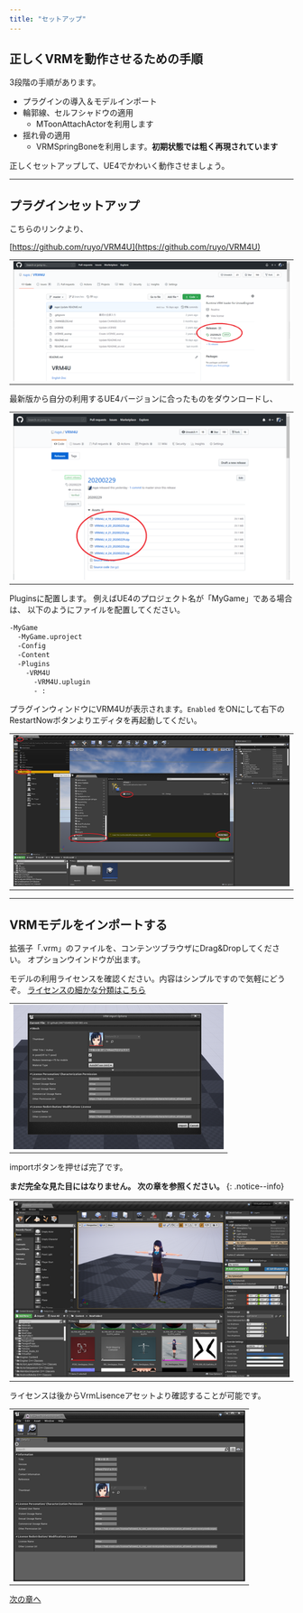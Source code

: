 ```yaml
---
title: "セットアップ"
---
```


## 正しくVRMを動作させるための手順

3段階の手順があります。

- プラグインの導入＆モデルインポート
- 輪郭線、セルフシャドウの適用
  - MToonAttachActorを利用します
- 揺れ骨の適用
  - VRMSpringBoneを利用します。**初期状態では粗く再現されています**

正しくセットアップして、UE4でかわいく動作させましょう。

----
## プラグインセットアップ
こちらのリンクより、

[https://github.com/ruyo/VRM4U](https://github.com/ruyo/VRM4U)

||
|-|
|[![](./assets/images/small/010_top.png)](../assets/images/010_top.png)|


最新版から自分の利用するUE4バージョンに合ったものをダウンロードし、

||
|-|
|[![](./assets/images/small/010_release.png)](../assets/images/010_release.png)|

Pluginsに配置します。
例えばUE4のプロジェクト名が「MyGame」である場合は、
以下のようにファイルを配置してください。


```
-MyGame
  -MyGame.uproject
  -Config
  -Content
  -Plugins
    -VRM4U
      -VRM4U.uplugin
      - :
```

プラグインウィンドウにVRM4Uが表示されます。`Enabled` をONにして右下のRestartNowボタンよりエディタを再起動してくだい。

||
|-|
|[![](./assets/images/small/010_plugin.png)](../assets/images/010_plugin.png)|


----
## VRMモデルをインポートする

拡張子「.vrm」のファイルを、コンテンツブラウザにDrag&Dropしてください。
オプションウインドウが出ます。

モデルの利用ライセンスを確認ください。内容はシンプルですので気軽にどうぞ。
[ライセンスの細かな分類はこちら](https://vrm.dev/univrm/components/univrm_meta/)

||
|-|
|[![](./assets/images/small/010_import.png)](../assets/images/010_import.png)|

importボタンを押せば完了です。

**まだ完全な見た目にはなりません。 次の章を参照ください。**
{: .notice--info}


||
|-|
|[![](./assets/images/small/010_result.png)](../assets/images/010_result.png)|

ライセンスは後からVrmLisenceアセットより確認することが可能です。

||
|-|
|[![](./assets/images/small/010_import2.png)](../assets/images/010_import2.png)|

[次の章へ](../01_look/)
